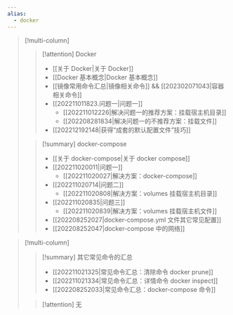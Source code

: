 ```yaml
---
alias:
  - docker
---
```


> [!multi-column]
> > [!attention] Docker
> > - [[关于 Docker\|关于 Docker]]
> > - [[Docker 基本概念\|Docker 基本概念]]
> > - [[镜像常用命令汇总\|镜像相关命令]] && [[202302071043\|容器相关命令]]
> > - [[202211011823.问题一\|问题一]] 
> >   - [[202211012226\|解决问题一的推荐方案：挂载宿主机目录]]
> >   - [[202208281834\|解决问题一的不推荐方案：挂载文件]] 
> > - [[202212192148|获得“成套的默认配置文件”技巧]]
> 
> > [!summary] docker-compose
> > - [[关于 docker-compose\|关于 docker compose]] 
> > - [[202211020011\|问题一]]
> >   - [[202211020027|解决方案：docker-compose]] 
> > - [[202211020714\|问题二]] 
> >   - [[202211020808|解决方案：volumes 挂载宿主机目录]] 
> > - [[202211020835\|问题三]] 
> >   - [[202211020839|解决方案：volumes 挂载宿主机文件]] 
> > - [[202208252027\|docker-compose.yml 文件其它常见配置]]
> > - [[202208252047\|docker-compose 中的网络]]

> [!multi-column]
> > [!summary] 其它常见命令的汇总
> > - [[202211021325\|常见命令汇总：清除命令 docker prune]] 
> > - [[202211021334\|常见命令汇总：详情命令 docker inspect]]
> > - [[202208252033\|常见命令汇总：docker-compose 命令]] 
> 
> > [!attention] 无


